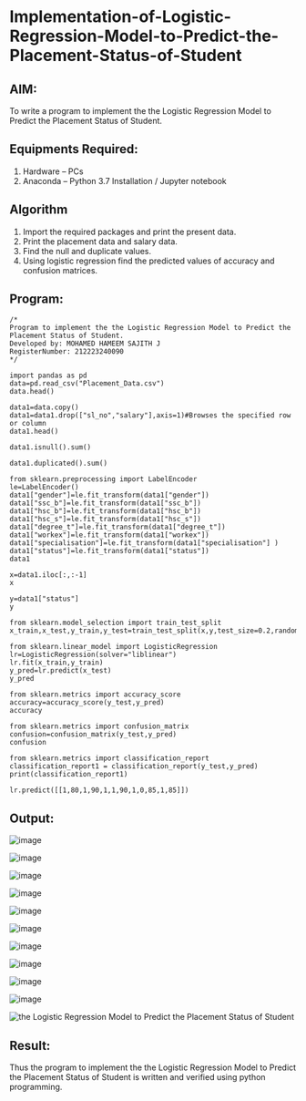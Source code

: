 # Implementation-of-Logistic-Regression-Model-to-Predict-the-Placement-Status-of-Student

## AIM:
To write a program to implement the the Logistic Regression Model to Predict the Placement Status of Student.

## Equipments Required:
1. Hardware – PCs
2. Anaconda – Python 3.7 Installation / Jupyter notebook

## Algorithm
1. Import the required packages and print the present data.
2. Print the placement data and salary data.
3. Find the null and duplicate values.
4. Using logistic regression find the predicted values of accuracy and confusion matrices.

## Program:
```
/*
Program to implement the the Logistic Regression Model to Predict the Placement Status of Student.
Developed by: MOHAMED HAMEEM SAJITH J
RegisterNumber: 212223240090 
*/

import pandas as pd
data=pd.read_csv("Placement_Data.csv")
data.head()

data1=data.copy()
data1=data1.drop(["sl_no","salary"],axis=1)#Browses the specified row or column
data1.head()

data1.isnull().sum()

data1.duplicated().sum()

from sklearn.preprocessing import LabelEncoder
le=LabelEncoder()
data1["gender"]=le.fit_transform(data1["gender"])
data1["ssc_b"]=le.fit_transform(data1["ssc_b"])
data1["hsc_b"]=le.fit_transform(data1["hsc_b"])
data1["hsc_s"]=le.fit_transform(data1["hsc_s"])
data1["degree_t"]=le.fit_transform(data1["degree_t"])
data1["workex"]=le.fit_transform(data1["workex"])
data1["specialisation"]=le.fit_transform(data1["specialisation"] )     
data1["status"]=le.fit_transform(data1["status"])
data1 

x=data1.iloc[:,:-1]
x

y=data1["status"]
y

from sklearn.model_selection import train_test_split
x_train,x_test,y_train,y_test=train_test_split(x,y,test_size=0.2,random_state=0)

from sklearn.linear_model import LogisticRegression
lr=LogisticRegression(solver="liblinear")
lr.fit(x_train,y_train)
y_pred=lr.predict(x_test)
y_pred

from sklearn.metrics import accuracy_score
accuracy=accuracy_score(y_test,y_pred)
accuracy

from sklearn.metrics import confusion_matrix
confusion=confusion_matrix(y_test,y_pred)
confusion

from sklearn.metrics import classification_report
classification_report1 = classification_report(y_test,y_pred)
print(classification_report1)

lr.predict([[1,80,1,90,1,1,90,1,0,85,1,85]])
```

## Output:

![image](https://github.com/Sajith7862/Implementation-of-Logistic-Regression-Model-to-Predict-the-Placement-Status-of-Student/assets/145972360/d4bd3288-6f64-4bd9-8e7b-cde08b3ceced)

![image](https://github.com/Sajith7862/Implementation-of-Logistic-Regression-Model-to-Predict-the-Placement-Status-of-Student/assets/145972360/a09cc750-db00-4ae1-9876-606d8dadef38)

![image](https://github.com/Sajith7862/Implementation-of-Logistic-Regression-Model-to-Predict-the-Placement-Status-of-Student/assets/145972360/203661ad-0cb9-48d8-9639-83361baf6a7c)

![image](https://github.com/Sajith7862/Implementation-of-Logistic-Regression-Model-to-Predict-the-Placement-Status-of-Student/assets/145972360/ee651371-4fc7-457d-b43c-27c687c82448)

![image](https://github.com/Sajith7862/Implementation-of-Logistic-Regression-Model-to-Predict-the-Placement-Status-of-Student/assets/145972360/762dea6b-872d-42b2-a275-0c2f8f47e433)

![image](https://github.com/Sajith7862/Implementation-of-Logistic-Regression-Model-to-Predict-the-Placement-Status-of-Student/assets/145972360/16fcba9e-7062-4b96-ada5-cf80eca94966)

![image](https://github.com/Sajith7862/Implementation-of-Logistic-Regression-Model-to-Predict-the-Placement-Status-of-Student/assets/145972360/231043e0-94a4-49a9-8703-8ef47daa2d44)

![image](https://github.com/Sajith7862/Implementation-of-Logistic-Regression-Model-to-Predict-the-Placement-Status-of-Student/assets/145972360/8c69d7d3-2c57-4bac-8540-d7ae2d4bb1d7)

![image](https://github.com/Sajith7862/Implementation-of-Logistic-Regression-Model-to-Predict-the-Placement-Status-of-Student/assets/145972360/fb111585-2a24-4516-a6f0-4be7693c076a)

![image](https://github.com/Sajith7862/Implementation-of-Logistic-Regression-Model-to-Predict-the-Placement-Status-of-Student/assets/145972360/41e1362d-0c8f-4f5d-8e08-20de4165ee75)

![the Logistic Regression Model to Predict the Placement Status of Student](sam.png)


## Result:
Thus the program to implement the the Logistic Regression Model to Predict the Placement Status of Student is written and verified using python programming.
